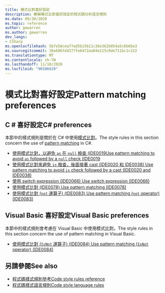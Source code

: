 ```yaml
---
title: 模式比對喜好設定
description: 瞭解模式比對喜好設定的程式碼分析語言規則
ms.date: 09/30/2020
ms.topic: reference
author: gewarren
ms.author: gewarren
dev_langs:
- CSharp
ms.openlocfilehash: 5b7e58cea77ad5b15611c36e362b054a5c6b69a3
ms.sourcegitcommit: 30a686fd4377fe6472aa04e215c0de711bc1c322
ms.translationtype: MT
ms.contentlocale: zh-TW
ms.lasthandoff: 11/10/2020
ms.locfileid: "96586620"
---
```

# <a name="pattern-matching-preferences"></a><span data-ttu-id="61286-103">模式比對喜好設定</span><span class="sxs-lookup"><span data-stu-id="61286-103">Pattern matching preferences</span></span>

## <a name="c-preferences"></a><span data-ttu-id="61286-104">C # 喜好設定</span><span class="sxs-lookup"><span data-stu-id="61286-104">C# preferences</span></span>

<span data-ttu-id="61286-105">本節中的樣式規則是關於在 C# 中使用[模式比對](../../../csharp/pattern-matching.md)。</span><span class="sxs-lookup"><span data-stu-id="61286-105">The style rules in this section concern the use of [pattern matching](../../../csharp/pattern-matching.md) in C#.</span></span>

- [<span data-ttu-id="61286-106">使用模式比對，以避免 `as` 在 `null` 檢查 (IDE0019</span><span class="sxs-lookup"><span data-stu-id="61286-106">Use pattern matching to avoid `as` followed by a `null` check (IDE0019</span></span>](ide0019.md)
- [<span data-ttu-id="61286-107">使用模式比對來避免 `is` 檢查，後面接著 cast (IDE0020 和 IDE0038) </span><span class="sxs-lookup"><span data-stu-id="61286-107">Use pattern matching to avoid `is` check followed by a cast (IDE0020 and IDE0038)</span></span>](ide0020-ide0038.md)
- [<span data-ttu-id="61286-108">使用 switch expression (IDE0066) </span><span class="sxs-lookup"><span data-stu-id="61286-108">Use switch expression (IDE0066)</span></span>](ide0066.md)
- [<span data-ttu-id="61286-109">使用模式比對 (IDE0078) </span><span class="sxs-lookup"><span data-stu-id="61286-109">Use pattern matching (IDE0078)</span></span>](ide0078.md)
- [<span data-ttu-id="61286-110">使用模式比對 (`not` 運算子)  (IDE0083) </span><span class="sxs-lookup"><span data-stu-id="61286-110">Use pattern matching (`not` operator) (IDE0083)</span></span>](ide0083.md)

## <a name="visual-basic-preferences"></a><span data-ttu-id="61286-111">Visual Basic 喜好設定</span><span class="sxs-lookup"><span data-stu-id="61286-111">Visual Basic preferences</span></span>

<span data-ttu-id="61286-112">本節中的樣式規則會考慮在 Visual Basic 中使用模式比對。</span><span class="sxs-lookup"><span data-stu-id="61286-112">The style rules in this section concern the use of pattern matching in Visual Basic.</span></span>

- [<span data-ttu-id="61286-113">使用模式比對 (`IsNot` 運算子)  (IDE0084) </span><span class="sxs-lookup"><span data-stu-id="61286-113">Use pattern matching (`IsNot` operator) (IDE0084)</span></span>](ide0084.md)

## <a name="see-also"></a><span data-ttu-id="61286-114">另請參閱</span><span class="sxs-lookup"><span data-stu-id="61286-114">See also</span></span>

- [<span data-ttu-id="61286-115">程式碼樣式規則參考</span><span class="sxs-lookup"><span data-stu-id="61286-115">Code style rules reference</span></span>](index.md)
- [<span data-ttu-id="61286-116">程式碼樣式語言規則</span><span class="sxs-lookup"><span data-stu-id="61286-116">Code style language rules</span></span>](language-rules.md)
